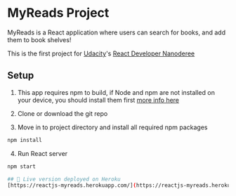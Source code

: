 # MyReads Project

MyReads is a React application where users can search for books, and add them to book shelves!

This is the first project for [Udacity](https://www.udacity.com)'s [React Developer Nanoderee](https://www.udacity.com/course/react-nanodegree--nd019)

## Setup

1. This app requires npm to build, if Node and npm are not installed on your device, you should install them first [more info here](https://docs.npmjs.com/getting-started/installing-node)

2. Clone or download the git repo

3. Move in to project directory and install all required npm packages
``` bash
npm install
```

4. Run React server
```bash
npm start

## 🚀 Live version deployed on Heroku
[https://reactjs-myreads.herokuapp.com/](https://reactjs-myreads.herokuapp.com/)
